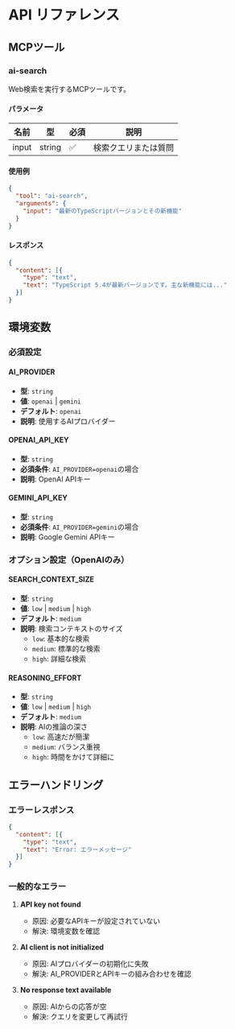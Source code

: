 # API リファレンス

## MCPツール

### ai-search

Web検索を実行するMCPツールです。

#### パラメータ

| 名前 | 型 | 必須 | 説明 |
|------|-----|------|------|
| input | string | ✅ | 検索クエリまたは質問 |

#### 使用例

```json
{
  "tool": "ai-search",
  "arguments": {
    "input": "最新のTypeScriptバージョンとその新機能"
  }
}
```

#### レスポンス

```json
{
  "content": [{
    "type": "text",
    "text": "TypeScript 5.4が最新バージョンです。主な新機能には..."
  }]
}
```

## 環境変数

### 必須設定

#### AI_PROVIDER
- **型**: `string`
- **値**: `openai` | `gemini`
- **デフォルト**: `openai`
- **説明**: 使用するAIプロバイダー

#### OPENAI_API_KEY
- **型**: `string`
- **必須条件**: `AI_PROVIDER=openai`の場合
- **説明**: OpenAI APIキー

#### GEMINI_API_KEY
- **型**: `string`
- **必須条件**: `AI_PROVIDER=gemini`の場合
- **説明**: Google Gemini APIキー

### オプション設定（OpenAIのみ）

#### SEARCH_CONTEXT_SIZE
- **型**: `string`
- **値**: `low` | `medium` | `high`
- **デフォルト**: `medium`
- **説明**: 検索コンテキストのサイズ
  - `low`: 基本的な検索
  - `medium`: 標準的な検索
  - `high`: 詳細な検索

#### REASONING_EFFORT
- **型**: `string`
- **値**: `low` | `medium` | `high`
- **デフォルト**: `medium`
- **説明**: AIの推論の深さ
  - `low`: 高速だが簡潔
  - `medium`: バランス重視
  - `high`: 時間をかけて詳細に

## エラーハンドリング

### エラーレスポンス

```json
{
  "content": [{
    "type": "text",
    "text": "Error: エラーメッセージ"
  }]
}
```

### 一般的なエラー

1. **API key not found**
   - 原因: 必要なAPIキーが設定されていない
   - 解決: 環境変数を確認

2. **AI client is not initialized**
   - 原因: AIプロバイダーの初期化に失敗
   - 解決: AI_PROVIDERとAPIキーの組み合わせを確認

3. **No response text available**
   - 原因: AIからの応答が空
   - 解決: クエリを変更して再試行